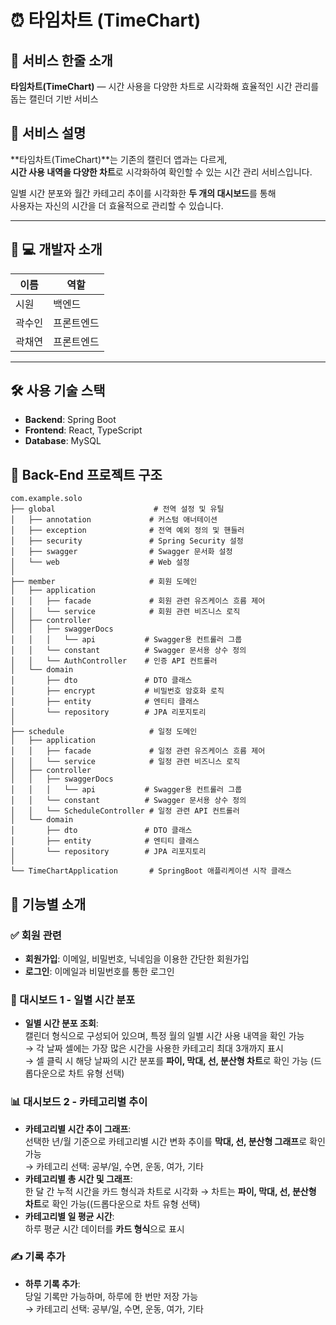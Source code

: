 # ⏰ 타임차트 (TimeChart)

## 📢 서비스 한줄 소개
**타임차트(TimeChart)** — 시간 사용을 다양한 차트로 시각화해 효율적인 시간 관리를 돕는 캘린더 기반 서비스

## 📝 서비스 설명
**타임차트(TimeChart)**는 기존의 캘린더 앱과는 다르게,  
**시간 사용 내역을 다양한 차트**로 시각화하여 확인할 수 있는 시간 관리 서비스입니다.  

일별 시간 분포와 월간 카테고리 추이를 시각화한 **두 개의 대시보드**를 통해  
사용자는 자신의 시간을 더 효율적으로 관리할 수 있습니다.

---

## 👨 💻 개발자 소개

| 이름     | 역할       |
|----------|------------|
| 시원   | 백엔드     |
| 곽수인   | 프론트엔드 |
| 곽채연   | 프론트엔드 |

---

## 🛠 사용 기술 스택

- **Backend**: Spring Boot  
- **Frontend**: React, TypeScript  
- **Database**: MySQL  

## 📁 Back-End 프로젝트 구조
```
com.example.solo
├── global                      # 전역 설정 및 유틸
│   ├── annotation             # 커스텀 애너테이션
│   ├── exception              # 전역 예외 정의 및 핸들러
│   ├── security               # Spring Security 설정
│   ├── swagger                # Swagger 문서화 설정
│   └── web                    # Web 설정
│
├── member                     # 회원 도메인
│   ├── application
│   │   ├── facade             # 회원 관련 유즈케이스 흐름 제어
│   │   └── service            # 회원 관련 비즈니스 로직
│   ├── controller
│   │   ├── swaggerDocs
│   │   │   └── api           # Swagger용 컨트롤러 그룹
│   │   └── constant          # Swagger 문서용 상수 정의
│   │   └── AuthController    # 인증 API 컨트롤러
│   └── domain
│       ├── dto               # DTO 클래스
│       ├── encrypt           # 비밀번호 암호화 로직
│       ├── entity            # 엔티티 클래스
│       └── repository        # JPA 리포지토리
│
├── schedule                   # 일정 도메인
│   ├── application
│   │   ├── facade             # 일정 관련 유즈케이스 흐름 제어
│   │   └── service            # 일정 관련 비즈니스 로직
│   ├── controller
│   │   ├── swaggerDocs
│   │   │   └── api           # Swagger용 컨트롤러 그룹
│   │   └── constant          # Swagger 문서용 상수 정의
│   │   └── ScheduleController # 일정 관련 API 컨트롤러
│   └── domain
│       ├── dto               # DTO 클래스
│       ├── entity            # 엔티티 클래스
│       └── repository        # JPA 리포지토리
│
└── TimeChartApplication       # SpringBoot 애플리케이션 시작 클래스
```

## 📌 기능별 소개

### ✅ 회원 관련
- **회원가입**: 이메일, 비밀번호, 닉네임을 이용한 간단한 회원가입  
- **로그인**: 이메일과 비밀번호를 통한 로그인  

### 📅 대시보드 1 - 일별 시간 분포
- **일별 시간 분포 조회**:  
  캘린더 형식으로 구성되어 있으며, 특정 월의 일별 시간 사용 내역을 확인 가능  
  → 각 날짜 셀에는 가장 많은 시간을 사용한 카테고리 최대 3개까지 표시  
  → 셀 클릭 시 해당 날짜의 시간 분포를 **파이, 막대, 선, 분산형 차트**로 확인 가능 (드롭다운으로 차트 유형 선택)

### 📊 대시보드 2 - 카테고리별 추이
- **카테고리별 시간 추이 그래프**:  
  선택한 년/월 기준으로 카테고리별 시간 변화 추이를 **막대, 선, 분산형 그래프**로 확인 가능  
  → 카테고리 선택: 공부/일, 수면, 운동, 여가, 기타  
- **카테고리별 총 시간 및 그래프**:  
  한 달 간 누적 시간을 카드 형식과 차트로 시각화 → 차트는 **파이, 막대, 선, 분산형 차트**로 확인 가능((드롭다운으로 차트 유형 선택)
- **카테고리별 일 평균 시간**:  
  하루 평균 시간 데이터를 **카드 형식**으로 표시  

### ✍️ 기록 추가
- **하루 기록 추가**:  
  당일 기록만 가능하며, 하루에 한 번만 저장 가능  
  → 카테고리 선택: 공부/일, 수면, 운동, 여가, 기타
